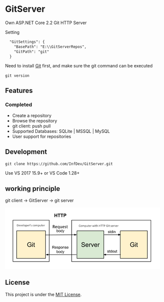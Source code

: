 ﻿# GitServer

Own ASP.NET Core 2.2 Git HTTP Server

Setting

```
  "GitSettings": {
    "BasePath": "E:\\GitServerRepos",
    "GitPath": "git"
  }
```

Need to install [Git](https://git-scm.com/) first, and make sure the git command can be executed

`git version`

## Features

### Сompleted

- Create a repository
- Browse the repository
- git client: push pull
- Supported Databases: SQLite | MSSQL | MySQL
- User support for repositories

## Development

`git clone https://github.com/InfDev/GitServer.git`

Use VS 2017 15.9+ or VS Code 1.28+

## working principle

git client → GitServer → git server

![](git-server-rpc-model.png)

## License

This project is under the [MIT License](LICENSE).

